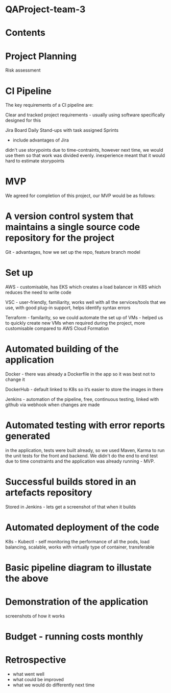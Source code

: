# QAProject-team-3

# Contents

# Project Planning
Risk assessment

# CI Pipeline 

The key requirements of a CI pipeline are:

Clear and tracked project requirements - usually using software specifically designed for this

Jira Board
Daily Stand-ups with task assigned
Sprints
- include advantages of Jira

didn't use storypoints due to time-contraints, however next time, we would use them so that work was divided evenly.
inexperience meant that it would hard to estimate storypoints

# MVP

We agreed for completion of this project, our MVP would be as follows:

# A version control system that maintains a single source code repository for the project

Git - advantages, how we set up the repo, feature branch model


# Set up

AWS - customisable, has EKS which creates a load balancer in K8S which reduces the need to write code

VSC - user-friendly, familiarity, works well with all the services/tools that we use, with good plug-in support, helps identify syntax errors

Terraform - familarity, so we could automate the set up of VMs - helped us to quickly create new VMs when required during the project, more customisable compared to AWS Cloud Formation 

# Automated building of the application

Docker - there was already a Dockerfile in the app so it was best not to change it

DockerHub - default linked to K8s so it’s easier to store the images in there

Jenkins - automation of the pipeline, free, continuous testing, linked with github via webhook when changes are made


# Automated testing with error reports generated

in the application, tests were built already, so we used Maven, Karma to run the unit tests for the front and backend. We didn't do the end to end test due to time constraints and the application was already running - MVP. 


# Successful builds stored in an artefacts repository

Stored in Jenkins - lets get a screenshot of that when it builds


# Automated deployment of the code

K8s - Kubectl - self monitoring the performance of all the pods, load balancing, scalable, works with virtually type of container, transferable


# Basic pipeline diagram to illustate the above

# Demonstration of the application 

screenshots of how it works

# Budget - running costs monthly


# Retrospective

- what went well
- what could be improved
- what we would do differently next time
